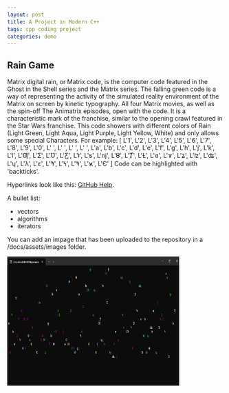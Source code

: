 ```yaml
---
layout: post
title: A Project in Modern C++
tags: cpp coding project
categories: demo
---
```


## Rain Game

Matrix digital rain, or Matrix code, is the computer code featured in the Ghost in the Shell series and the Matrix series. The falling green code is a way of representing the activity of the simulated reality environment of the Matrix on screen by kinetic typography. All four Matrix movies, as well as the spin-off The Animatrix episodes, open with the code. It is a characteristic mark of the franchise, similar to the opening crawl featured in the Star Wars franchise. 
This code showers with different colors of Rain (Light Green, Light Aqua, Light Purple, Light Yellow, White) and only allows some special Characters.
For example:
[        L'1', L'2', L'3', L'4', L'5', L'6', L'7', L'8', L'9', L'0', L' ', L' ', L' ', L' ',
        L'a', L'b', L'c', L'd', L'e', L'f', L'g', L'h', L'j', L'k', L'l',
        L'Ƣ', L'Ʃ', L'Ʊ', L'Ƹ', L'ǂ', L'ƽ', L'ǌ', L'Ȣ', L'Ⱦ', L'Ƚ', L'ɑ', L'ɤ', L'ʑ',
        L'ʫ', L'ʥ', L'ʮ', L'λ', L'ε', L'Ϡ', L'Ϟ', L'Ϡ', L'ϰ', L'Є'
        ]
Code can be highlighted with 'backticks'.

Hyperlinks look like this: [GitHub Help](https://help.github.com/).

A bullet list:

- vectors
- algorithms
- iterators

You can add an impage that has been uploaded to the repository in a /docs/assets/images folder.

<img src="https://raw.githubusercontent.com/par2hibATU/DigitalRain_Project.Cpp/main/docs/assets/images/Screenshot 2025-02-26 111652.png" width="400" height="300">
